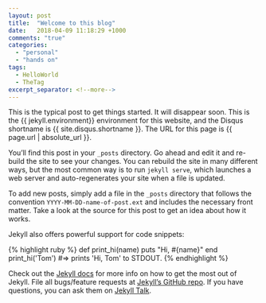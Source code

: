 ```yaml
---
layout: post
title:  "Welcome to this blog"
date:   2018-04-09 11:18:29 +1000
comments: "true"
categories:
  - "personal"
  - "hands on"
tags:
  - HelloWorld
  - TheTag
excerpt_separator: <!--more-->
---
```

This is the typical post to get things started. It will disappear soon. This is the {{ jekyll.environment}} environment for this website, and the Disqus shortname is {{ site.disqus.shortname }}. The URL for this page is {{ page.url | absolute_url }}.
<!--more-->

You’ll find this post in your `_posts` directory. Go ahead and edit it and re-build the site to see your changes. You can rebuild the site in many different ways, but the most common way is to run `jekyll serve`, which launches a web server and auto-regenerates your site when a file is updated.

To add new posts, simply add a file in the `_posts` directory that follows the convention `YYYY-MM-DD-name-of-post.ext` and includes the necessary front matter. Take a look at the source for this post to get an idea about how it works.

Jekyll also offers powerful support for code snippets:

{% highlight ruby %}
def print_hi(name)
  puts "Hi, #{name}"
end
print_hi('Tom')
#=> prints 'Hi, Tom' to STDOUT.
{% endhighlight %}

Check out the [Jekyll docs][jekyll-docs] for more info on how to get the most out of Jekyll. File all bugs/feature requests at [Jekyll’s GitHub repo][jekyll-gh]. If you have questions, you can ask them on [Jekyll Talk][jekyll-talk].

[jekyll-docs]: https://jekyllrb.com/docs/home
[jekyll-gh]:   https://github.com/jekyll/jekyll
[jekyll-talk]: https://talk.jekyllrb.com/
